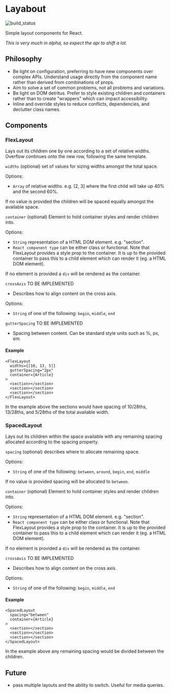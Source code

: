 # Layabout

![build_status](https://app.snap-ci.com/yearofthedan/layabout/branch/master/build_image)

Simple layout components for React.

*This is very much in alpha, so expect the api to shift a lot.*

## Philosophy
- Be light on configuration, preferring to have new components over complex APIs. Understand usage directly from the component name rather than derived from combinations of props.  
- Aim to solve a set of common problems, not all problems and variations.
- Be light on DOM detritus. Prefer to style existing children and containers rather than to create "wrappers" which can impact accessibility.
- Inline and override styles to reduce conflicts, dependencies, and declutter class names.  

## Components
### FlexLayout

Lays out its children one by one according to a set of relative widths. Overflow continues onto the new row, following the same template.

`widths` (optional) set of values for sizing widths amongst the total space.

Options:
- `Array` of relative widths. e.g. [2, 3] where the first child will take up 40% and the second 60%.

If no value is provided the children will be spaced equally amongst the available space.

`container` (optional) Element to hold container styles and render children into.

Options:
- `String` representation of a HTML DOM element. e.g. "section".
- `React component type` can be either class or functional. Note that  FlexLayout provides a style prop to the container. It is up to the provided container to pass this to a child element which can render it (eg. a HTML DOM element).

If no element is provided a `div` will be rendered as the container.

`crossAxis` TO BE IMPLEMENTED
- Describes how to align content on the cross axis.

Options:
- `String` of one of the following: `begin`, `middle`, `end`


`gutterSpacing` TO BE IMPLEMENTED
- Spacing between content. Can be standard style units such as %, px, em.

#### Example
~~~~
<FlexLayout
  widths={[10, 13, 5]}
  gutterSpacing="2px"
  container={Article}
>
  <section></section>
  <section></section>
  <section></section>
</FlexLayout>
~~~~

In the example above the sections would have spacing of 10/28ths, 13/28ths, and 5/28ths of the total available width.

### SpacedLayout
Lays out its children within the space available with any remaining spacing allocated according to the spacing property.

`spacing` (optional) describes where to allocate remaining space.

Options:
- `String` of one of the following: `between`, `around`, `begin`, `end`, `middle`

If no value is provided spacing will be allocated to `between`.

`container` (optional) Element to hold container styles and render children into.

Options:
- `String` representation of a HTML DOM element. e.g. "section".
- `React component type` can be either class or functional. Note that  FlexLayout provides a style prop to the container. It is up to the provided container to pass this to a child element which can render it (eg. a HTML DOM element).

If no element is provided a `div` will be rendered as the container.

`crossAxis` TO BE IMPLEMENTED
- Describes how to align content on the cross axis.

Options:
- `String` of one of the following: `begin`, `middle`, `end`



#### Example
~~~~
<SpacedLayout
  spacing="between"
  container={Article}
>
  <section></section>
  <section></section>
  <section></section>
</SpacedLayout>
~~~~

In the example above any remaining spacing would be divided between the children.

## Future
- pass multiple layouts and the ability to switch. Useful for media queries.  
